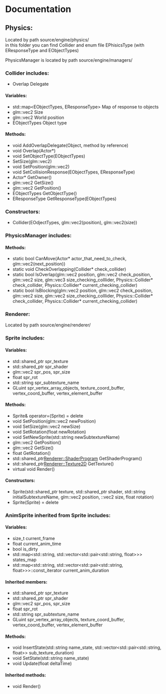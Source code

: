# Documentation

## Physics:

Located by path source/engine/physics/  
in this folder you can find Collider and enum file EPhisicsType (with EResponseType and EObjectTypes)

PhysicsManager is located by path source/engine/managers/ 

### Collider includes:

* Overlap Delegate

#### Variables: 

* std::map<EObjectTypes, EResponseType> Map of response to objects 
* glm::vec2 Size 
* glm::vec2 World position 
* EObjectTypes Object type 

#### Methods: 

* void AddOverlapDelegate(Object, method by reference) 
* void Overlap(Actor*) 
* void SetObjectType(EObjectTypes) 
* SetSize(glm::vec2) 
* void SetPosition(glm::vec2) 
* void SetCollisionResponse(EObjectTypes, EResponseType) 
* Actor* GetOwner() 
* glm::vec2 GetSize()
* glm::vec2 GetPosition() 
* EObjectTypes GetObjectType() 
* EResponseType GetResponseType(EObjectTypes)

### Constructors: 

* Collider(EOdjectTypes, glm::vec2(position), glm::vec2(size))

### PhysicsManager includes: 
#### Methods: 

* static bool CanMove(Actor* actor_that_need_to_check, glm::vec2(next_position))
* static void CheckOverlapping(Collider* check_collider)
* static bool IsOverlap(glm::vec2 position, glm::vec2 check_position, glm::vec2 size, glm::vec3 size_checking_colllider, Physics::Collider*  
check_collider, Physics::Collider* current_checking_collider) 
* static bool IsBlocking(glm::vec2 position, glm::vec2 check_position, glm::vec2 size, glm::vec2 size_checking_colllider, Physics::Collider*   
check_collider, Physics::Collider* current_checking_collider) 

### Renderer:
  
Located by path source/engine/renderer/
  
### Sprite includes: 

#### Variables: 

* std::shared_ptr<Texture2D> spr_texture 
* std::shared_ptr<ShaderProgram> spr_shader 
* glm::vec2 spr_pos, spr_size 
* float spr_rot 
* std::string spr_subtexture_name 
* GLuint spr_vertex_array_objects, texture_coord_buffer, vertex_coord_buffer, vertex_element_buffer


#### Methods:

* Sprite& operator=(Sprite) = delete 
* void SetPosition(glm::vec2 newPosition) 
* void SetSize(glm::vec2 newSize) 
* void SetRotation(float newRotation) 
* void SetNewSprite(std::string newSubtextureName) 
* glm::vec2 GetPosition() 
* glm::vec2 GetSize() 
* float GetRotation() 
* std::shared_ptr<Renderer::ShaderProgram> GetShaderProgram() 
* std::shared_ptr<Renderer::Texture2D> GetTexture() 
* virtual void Render() 

#### Constructors:

* Sprite(std::shared_ptr<Texture2D> texture, std::shared_ptr <ShaderProgram> shader, std::string initialSubtextureName, glm::vec2 position, ::vec2 size, float rotation)
* Sprite(Sprite) = delete 

### AnimSprite inherited from Sprite includes: 
 
#### Variables: 

    
* size_t current_frame 
* float current_anim_time 
* bool is_dirty 
* std::map<std::string, std::vector<std::pair<std::string, float>>> states_map 
* std::map<std::string, std::vector<std::pair<std::string, float>>>::const_iterator current_anim_duration 
			
#### Inherited members:
    
* std::shared_ptr<Texture2D> spr_texture 
* std::shared_ptr<ShaderProgram> spr_shader 
* glm::vec2 spr_pos, spr_size 
* float spr_rot 
* std::string spr_subtexture_name 
* GLuint spr_vertex_array_objects, texture_coord_buffer, vertex_coord_buffer, vertex_element_buffer 
	
#### Methods:
		
* void InsertState(std::string name_state, std::vector<std::pair<std::string, float>> sub_texture_duration) 
* void SetState(std::string name_state) 
* void Update(float deltaTime) 
		
#### Inherited methods: 
		
* void Render() 
		
